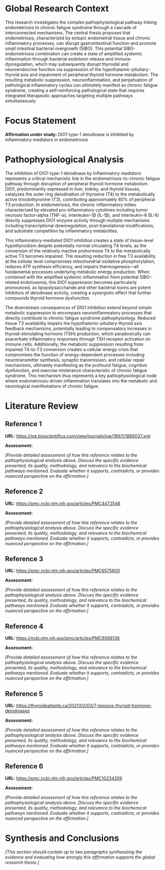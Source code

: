 # Global Research Context

This research investigates the complex pathophysiological pathway linking endometriosis to chronic fatigue syndrome through a cascade of interconnected mechanisms. The central thesis proposes that endometriosis, characterized by ectopic endometrial tissue and chronic inflammatory processes, can disrupt gastrointestinal function and promote small intestinal bacterial overgrowth (SIBO). This potential SIBO-endometriosis combination can create a state of amplified systemic inflammation through bacterial endotoxin release and immune dysregulation, which may subsequently disrupt thyroidal and neuroendocrine function via suppression of the hypothalamic-pituitary-thyroid axis and impairment of peripheral thyroid hormone metabolism. The resulting metabolic suppression, neuroinflammation, and perpetuation of pathological inflammatory cycles can ultimately manifest as chronic fatigue syndrome, creating a self-reinforcing pathological state that requires integrated therapeutic approaches targeting multiple pathways simultaneously.

# Focus Statement

**Affirmation under study:** DIO1 type-1 deiodinase is inhibited by inflammatory mediators in endometriosis

# Pathophysiological Analysis

The inhibition of DIO1 type-1 deiodinase by inflammatory mediators represents a critical mechanistic link in the endometriosis-to-chronic fatigue pathway through disruption of peripheral thyroid hormone metabolism. DIO1, predominantly expressed in liver, kidney, and thyroid tissues, catalyzes the outer ring deiodination of thyroxine (T4) to the metabolically active triiodothyronine (T3), contributing approximately 80% of peripheral T3 production. In endometriosis, the chronic inflammatory milieu characterized by elevated pro-inflammatory cytokines including tumor necrosis factor-alpha (TNF-α), interleukin-1β (IL-1β), and interleukin-6 (IL-6) directly suppresses DIO1 enzyme activity through multiple mechanisms including transcriptional downregulation, post-translational modifications, and substrate competition by inflammatory metabolites.

This inflammatory-mediated DIO1 inhibition creates a state of tissue-level hypothyroidism despite potentially normal circulating T4 levels, as the conversion of the relatively inactive prohormone T4 to the metabolically active T3 becomes impaired. The resulting reduction in free T3 availability at the cellular level compromises mitochondrial oxidative phosphorylation, reduces ATP synthesis efficiency, and impairs thermogenesis—all fundamental processes underlying metabolic energy production. When combined with the amplified systemic inflammation from potential SIBO-related endotoxemia, this DIO1 suppression becomes particularly pronounced, as lipopolysaccharide and other bacterial toxins are potent inhibitors of deiodinase activity, creating a synergistic effect that further compounds thyroid hormone dysfunction.

The downstream consequences of DIO1 inhibition extend beyond simple metabolic suppression to encompass neuroinflammatory processes that directly contribute to chronic fatigue syndrome pathophysiology. Reduced tissue T3 availability impairs the hypothalamic-pituitary-thyroid axis feedback mechanisms, potentially leading to compensatory increases in thyroid-stimulating hormone (TSH) production, which paradoxically can exacerbate inflammatory responses through TSH receptor activation on immune cells. Additionally, the metabolic suppression resulting from impaired T4-to-T3 conversion creates a cellular energy crisis that compromises the function of energy-dependent processes including neurotransmitter synthesis, synaptic transmission, and cellular repair mechanisms, ultimately manifesting as the profound fatigue, cognitive dysfunction, and exercise intolerance characteristic of chronic fatigue syndrome. This mechanism thus represents a key pathophysiological node where endometriosis-driven inflammation translates into the metabolic and neurological manifestations of chronic fatigue.

# Literature Review

## Reference 1

**URL:** https://joe.bioscientifica.com/view/journals/joe/189/1/1880037.xml

**Assessment:**

*[Provide detailed assessment of how this reference relates to the pathophysiological analysis above. Discuss the specific evidence presented, its quality, methodology, and relevance to the biochemical pathways mentioned. Evaluate whether it supports, contradicts, or provides nuanced perspective on the affirmation.]*

## Reference 2

**URL:** https://pmc.ncbi.nlm.nih.gov/articles/PMC4472546

**Assessment:**

*[Provide detailed assessment of how this reference relates to the pathophysiological analysis above. Discuss the specific evidence presented, its quality, methodology, and relevance to the biochemical pathways mentioned. Evaluate whether it supports, contradicts, or provides nuanced perspective on the affirmation.]*

## Reference 3

**URL:** https://pmc.ncbi.nlm.nih.gov/articles/PMC6575600

**Assessment:**

*[Provide detailed assessment of how this reference relates to the pathophysiological analysis above. Discuss the specific evidence presented, its quality, methodology, and relevance to the biochemical pathways mentioned. Evaluate whether it supports, contradicts, or provides nuanced perspective on the affirmation.]*

## Reference 4

**URL:** https://ncbi.nlm.nih.gov/pmc/articles/PMC8566136

**Assessment:**

*[Provide detailed assessment of how this reference relates to the pathophysiological analysis above. Discuss the specific evidence presented, its quality, methodology, and relevance to the biochemical pathways mentioned. Evaluate whether it supports, contradicts, or provides nuanced perspective on the affirmation.]*

## Reference 5

**URL:** https://thyroidpatients.ca/2021/02/03/7-lessons-thyroid-hormone-deiodinases

**Assessment:**

*[Provide detailed assessment of how this reference relates to the pathophysiological analysis above. Discuss the specific evidence presented, its quality, methodology, and relevance to the biochemical pathways mentioned. Evaluate whether it supports, contradicts, or provides nuanced perspective on the affirmation.]*

## Reference 6

**URL:** https://pmc.ncbi.nlm.nih.gov/articles/PMC10234359

**Assessment:**

*[Provide detailed assessment of how this reference relates to the pathophysiological analysis above. Discuss the specific evidence presented, its quality, methodology, and relevance to the biochemical pathways mentioned. Evaluate whether it supports, contradicts, or provides nuanced perspective on the affirmation.]*

# Synthesis and Conclusions

*[This section should contain up to two paragraphs synthesizing the evidence and evaluating how strongly this affirmation supports the global research thesis.]*

